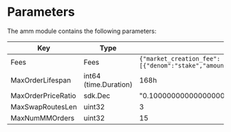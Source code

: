 <!-- order: 6 -->

# Parameters

The amm module contains the following parameters:

| Key                 | Type                  | Example                                                                                                                                                           |
|---------------------|-----------------------|-------------------------------------------------------------------------------------------------------------------------------------------------------------------|
| Fees                | Fees                  | `{"market_creation_fee":[{"denom":"stake","amount":"1000000"}],"default_maker_fee_rate":"-0.001500000000000000","default_taker_fee_rate":"0.003000000000000000"}` |
| MaxOrderLifespan    | int64 (time.Duration) | 168h                                                                                                                                                              |
| MaxOrderPriceRatio  | sdk.Dec               | "0.100000000000000000"                                                                                                                                            |
| MaxSwapRoutesLen    | uint32                | 3                                                                                                                                                                 |
| MaxNumMMOrders      | uint32                | 15                                                                                                                                                                |
